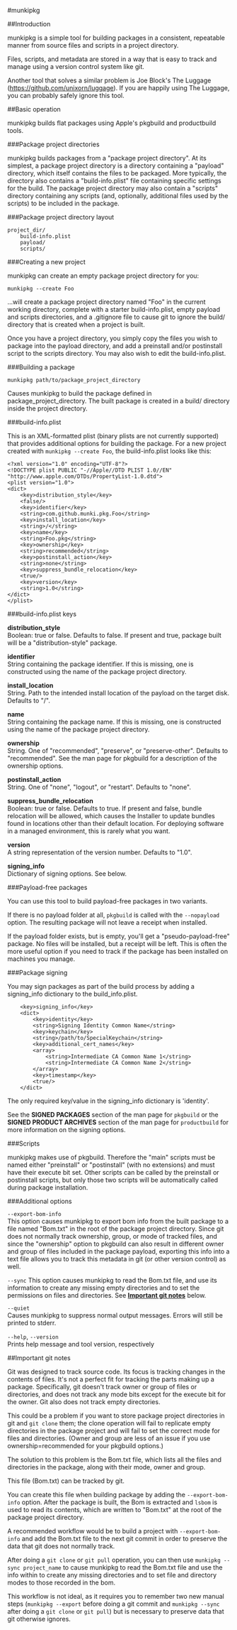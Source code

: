 #munkipkg

##Introduction

munkipkg is a simple tool for building packages in a consistent, repeatable manner from source files and scripts in a project directory.

Files, scripts, and metadata are stored in a way that is easy to track and manage using a version control system like git.

Another tool that solves a similar problem is Joe Block's The Luggage (https://github.com/unixorn/luggage). If you are happily using The Luggage, you can probably safely ignore this tool.


##Basic operation

munkipkg builds flat packages using Apple's pkgbuild and productbuild tools.

###Package project directories

munkipkg builds packages from a "package project directory". At its simplest, a package project directory is a directory containing a "payload" directory, which itself contains the files to be packaged. More typically, the directory also contains a "build-info.plist" file containing specific settings for the build. The package project directory may also contain a "scripts" directory containing any scripts (and, optionally, additional files used by the scripts) to be included in the package.


###Package project directory layout
```
project_dir/
    build-info.plist
    payload/
    scripts/
```

###Creating a new project

munkipkg can create an empty package project directory for you:

`munkipkg --create Foo`

...will create a package project directory named "Foo" in the current working directory, complete with a starter build-info.plist, empty payload and scripts directories, and a .gitignore file to cause git to ignore the build/ directory that is created when a project is built.

Once you have a project directory, you simply copy the files you wish to package into the payload directory, and add a preinstall and/or postinstall script to the scripts directory. You may also wish to edit the build-info.plist.


###Building a package

`munkipkg path/to/package_project_directory`

Causes munkipkg to build the package defined in package_project_directory. The built package is created in a build/ directory inside the project directory.


###build-info.plist

This is an XML-formatted plist (binary plists are not currently supported) that provides additional options for building the package. For a new project created with `munkipkg --create Foo`, the build-info.plist looks like this:

```
<?xml version="1.0" encoding="UTF-8"?>
<!DOCTYPE plist PUBLIC "-//Apple//DTD PLIST 1.0//EN" "http://www.apple.com/DTDs/PropertyList-1.0.dtd">
<plist version="1.0">
<dict>
    <key>distribution_style</key>
    <false/>
    <key>identifier</key>
    <string>com.github.munki.pkg.Foo</string>
    <key>install_location</key>
    <string>/</string>
    <key>name</key>
    <string>Foo.pkg</string>
    <key>ownership</key>
    <string>recommended</string>
    <key>postinstall_action</key>
    <string>none</string>
    <key>suppress_bundle_relocation</key>
    <true/>
    <key>version</key>
    <string>1.0</string>
</dict>
</plist>
```

###build-info.plist keys

**distribution_style**  
Boolean: true or false. Defaults to false. If present and true, package built will be a "distribution-style" package.

**identifier**  
String containing the package identifier. If this is missing, one is constructed using the name of the package project directory.

**install_location**  
String. Path to the intended install location of the payload on the target disk. Defaults to "/".

**name**  
String containing the package name. If this is missing, one is constructed using the name of the package project directory.

**ownership**  
String. One of "recommended", "preserve", or "preserve-other". Defaults to "recommended". See the man page for pkgbuild for a description of the ownership options.

**postinstall_action**  
String. One of "none", "logout", or "restart". Defaults to "none".

**suppress\_bundle\_relocation**  
Boolean: true or false. Defaults to true. If present and false, bundle relocation will be allowed, which causes the Installer to update bundles found in locations other than their default location. For deploying software in a managed environment, this is rarely what you want.

**version**  
A string representation of the version number. Defaults to "1.0".

**signing_info**  
Dictionary of signing options. See below.


###Payload-free packages

You can use this tool to build payload-free packages in two variants.

If there is no payload folder at all, `pkgbuild` is called with the `--nopayload` option. The resulting package will not leave a receipt when installed.

If the payload folder exists, but is empty, you'll get a "pseudo-payload-free" package. No files will be installed, but a receipt will be left. This is often the more useful option if you need to track if the package has been installed on machines you manage.


###Package signing

You may sign packages as part of the build process by adding a signing\_info dictionary to the build\_info.plist.  

```
    <key>signing_info</key>
    <dict>
        <key>identity</key>
        <string>Signing Identity Common Name</string>
        <key>keychain</key>
        <string>/path/to/SpecialKeychain</string>
        <key>additional_cert_names</key>
        <array>
            <string>Intermediate CA Common Name 1</string>
            <string>Intermediate CA Common Name 2</string>
        </array>
        <key>timestamp</key>
        <true/>
    </dict>
```

The only required key/value in the signing_info dictionary is 'identity'.

See the **SIGNED PACKAGES** section of the man page for `pkgbuild` or the **SIGNED PRODUCT ARCHIVES** section of the man page for `productbuild` for more information on the signing options.


###Scripts

munkipkg makes use of pkgbuild. Therefore the "main" scripts must be named either "preinstall" or "postinstall" (with no extensions) and must have their execute bit set. Other scripts can be called by the preinstall or postinstall scripts, but only those two scripts will be automatically called during package installation.


###Additional options

`--export-bom-info`  
This option causes munkipkg to export bom info from the built package to a file named "Bom.txt" in the root of the package project directory. Since git does not normally track ownership, group, or mode of tracked files, and since the "ownership" option to pkgbuild can also result in different owner and group of files included in the package payload, exporting this info into a text file allows you to track this metadata in git (or other version control) as well.

`--sync`
This option causes munkipkg to read the Bom.txt file, and use its information to create any missing empty directories and to set the permissions on files and directories. See [**Important git notes**](#important-git-notes) below.

`--quiet`  
Causes munkipkg to suppress normal output messages. Errors will still be printed to stderr.

`--help`, `--version`  
Prints help message and tool version, respectively


##Important git notes

Git was designed to track source code. Its focus is tracking changes in the contents of files. It's not a perfect fit for tracking the parts making up a package. Specifically, git doesn't track owner or group of files or directories, and does not track any mode bits except for the execute bit for the owner. Git also does not track empty directories.

This could be a problem if you want to store package project directories in git and `git clone` them; the clone operation will fail to replicate empty directories in the package project and will fail to set the correct mode for files and directories. (Owner and group are less of an issue if you use ownership=recommended for your pkgbuild options.)

The solution to this problem is the Bom.txt file, which lists all the files and directories in the package, along with their mode, owner and group.

This file (Bom.txt) can be tracked by git.

You can create this file when building package by adding the `--export-bom-info` option. After the package is built, the Bom is extracted and `lsbom` is used to read its contents, which are written to "Bom.txt" at the root of the package project directory.

A recommended workflow would be to build a project with `--export-bom-info` and add the Bom.txt file to the next git commit in order to preserve the data that git does not normally track.

After doing a `git clone` or `git pull` operation, you can then use `munkipkg --sync project_name` to cause munkipkg to read the Bom.txt file and use the info within to create any missing directories and to set file and directory modes to those recorded in the bom.

This workflow is not ideal, as it requires you to remember two new manual steps (`munkipkg --export` before doing a git commit and `munkipkg --sync` after doing a `git clone` or `git pull`) but is necessary to preserve data that git otherwise ignores.
